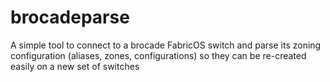 # brocadeparse
A simple tool to connect to a brocade FabricOS switch and parse its zoning configuration (aliases, zones, configurations) so they can be re-created easily on a new set of switches

